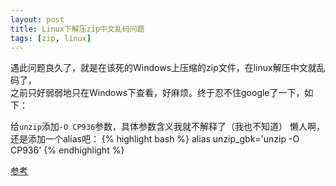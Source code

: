```yaml
---
layout: post
title: Linux下解压zip中文乱码问题
tags: [zip, linux]
---
```

遇此问题良久了，就是在该死的Windows上压缩的zip文件，在linux解压中文就乱码了，  
之前只好弱弱地只在Windows下查看，好麻烦。终于忍不住google了一下，如下：

给`unzip`添加`-O CP936`参数，具体参数含义我就不解释了（我也不知道）
懒人啊，还是添加一个alias吧：
{% highlight bash %}
alias unzip_gbk='unzip -O CP936'
{% endhighlight %}

[参考](http://note.ninehills.info/linux-gbk.html)

